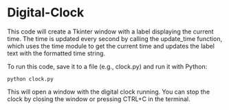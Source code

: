 # Digital-Clock

This code will create a Tkinter window with a label displaying the current time. The time is updated every second by calling the update_time function, which uses the time module to get the current time and updates the label text with the formatted time string.

To run this code, save it to a file (e.g., clock.py) and run it with Python:

```
python clock.py

```

This will open a window with the digital clock running. You can stop the clock by closing the window or pressing CTRL+C in the terminal.
